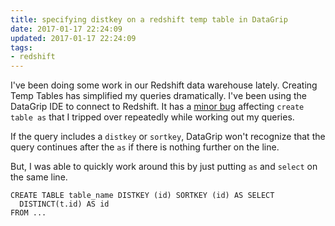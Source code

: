 ```yaml
---
title: specifying distkey on a redshift temp table in DataGrip
date: 2017-01-17 22:24:09
updated: 2017-01-17 22:24:09
tags:
- redshift
---
```

I've been doing some work in our Redshift data warehouse lately. Creating Temp Tables has simplified my queries dramatically. I've been using the DataGrip IDE to connect to Redshift. It has a [minor bug](https://youtrack.jetbrains.com/issue/DBE-1078) affecting `create table as` that I tripped over repeatedly while working out my queries.

If the query includes a `distkey` or `sortkey`, DataGrip won't recognize that the query continues after the `as` if there is nothing further on the line.

But, I was able to quickly work around this by just putting `as` and `select` on the same line.

```
CREATE TABLE table_name DISTKEY (id) SORTKEY (id) AS SELECT
  DISTINCT(t.id) AS id
FROM ...
```
